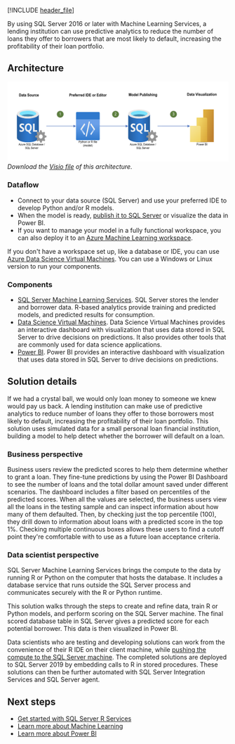 [!INCLUDE [header_file](../../../includes/sol-idea-header.md)]

By using SQL Server 2016 or later with Machine Learning Services, a lending institution can use predictive analytics to reduce the number of loans they offer to borrowers that are most likely to default, increasing the profitability of their loan portfolio.

## Architecture

![Architecture Diagram](../media/loan-credit-risk-with-sql-server.png)
*Download the [Visio file](../media/loan-credit-risk-with-sql-server.vsdx) of this architecture.*

### Dataflow

* Connect to your data source (SQL Server) and use your preferred IDE to develop Python and/or R models.
* When the model is ready, [publish it to SQL Server](/sql/machine-learning/deploy/modify-r-python-code-to-run-in-sql-server) or visualize the data in Power BI.
* If you want to manage your model in a fully functional workspace, you can also deploy it to an [Azure Machine Learning workspace](/azure/machine-learning/concept-workspace).

If you don't have a workspace set up, like a database or IDE, you can use [Azure Data Science Virtual Machines](https://azure.microsoft.com/services/virtual-machines/data-science-virtual-machines). You can use a Windows or Linux version to run your components.

### Components

* [SQL Server Machine Learning Services](/sql/machine-learning/sql-server-machine-learning-services?view=sql-server-ver15). SQL Server stores the lender and borrower data. R-based analytics provide training and predicted models, and predicted results for consumption.
* [Data Science Virtual Machines](https://azure.microsoft.com/services/virtual-machines/data-science-virtual-machines). Data Science Virtual Machines provides an interactive dashboard with visualization that uses data stored in SQL Server to drive decisions on predictions. It also provides other tools that are commonly used for data science applications.
* [Power BI](https://powerbi.microsoft.com). Power BI provides an interactive dashboard with visualization that uses data stored in SQL Server to drive decisions on predictions.

## Solution details

If we had a crystal ball, we would only loan money to someone we knew would pay us back. A lending institution can make use of predictive analytics to reduce number of loans they offer to those borrowers most likely to default, increasing the profitability of their loan portfolio. This solution uses simulated data for a small personal loan financial institution, building a model to help detect whether the borrower will default on a loan.

### Business perspective

Business users review the predicted scores to help them determine whether to grant a loan. They fine-tune predictions by using the Power BI Dashboard to see the number of loans and the total dollar amount saved under different scenarios. The dashboard includes a filter based on percentiles of the predicted scores. When all the values are selected, the business users view all the loans in the testing sample and can inspect information about how many of them defaulted. Then, by checking just the top percentile (100), they drill down to information about loans with a predicted score in the top 1%. Checking multiple continuous boxes allows these users to find a cutoff point they're comfortable with to use as a future loan acceptance criteria.

### Data scientist perspective

SQL Server Machine Learning Services brings the compute to the data by running R or Python on the computer that hosts the database. It includes a database service that runs outside the SQL Server process and communicates securely with the R or Python runtime.

This solution walks through the steps to create and refine data, train R or Python models, and perform scoring on the SQL Server machine. The final scored database table in SQL Server gives a predicted score for each potential borrower. This data is then visualized in Power BI.

Data scientists who are testing and developing solutions can work from the convenience of their R IDE on their client machine, while [pushing the compute to the SQL Server machine](/sql/advanced-analytics/r/getting-started-with-sql-server-r-services). The completed solutions are deployed to SQL Server 2019 by embedding calls to R in stored procedures. These solutions can then be further automated with SQL Server Integration Services and SQL Server agent.

## Next steps

* [Get started with SQL Server R Services](/sql/advanced-analytics/r/getting-started-with-sql-server-r-services)
* [Learn more about Machine Learning](/azure/machine-learning/overview-what-is-azure-ml)
* [Learn more about Power BI](https://powerbi.microsoft.com/documentation/powerbi-service-get-started)
